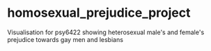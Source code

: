# homosexual_prejudice_project
Visualisation for psy6422 showing heterosexual male's and female's prejudice towards gay men and lesbians
